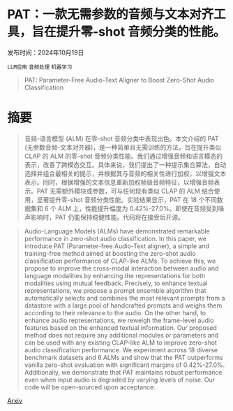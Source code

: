 # PAT：一款无需参数的音频与文本对齐工具，旨在提升零-shot 音频分类的性能。

发布时间：2024年10月19日

`LLM应用` `音频处理` `机器学习`

> PAT: Parameter-Free Audio-Text Aligner to Boost Zero-Shot Audio Classification

# 摘要

> 音频-语言模型 (ALM) 在零-shot 音频分类中表现出色。本文介绍的 PAT (无参数音频-文本对齐器)，是一种简单且无需训练的方法，旨在提升类似 CLAP 的 ALM 的零-shot 音频分类性能。我们通过增强音频和语言模态的表示，改善了跨模态交互。具体来说，我们提出了一种提示集合算法，自动选择并组合最相关的提示，并根据其与音频的相关性进行加权，以增强文本表示。同时，根据增强的文本信息重新加权帧级音频特征，以增强音频表示。PAT 无需额外模块或参数，可与任何现有类似 CLAP 的 ALM 结合使用，显著提升零-shot 音频分类性能。实验结果显示，PAT 在 18 个不同数据集和 6 个 ALM 上，性能提升幅度为 0.42%-27.0%。即使在音频受到噪声影响时，PAT 仍能保持稳健性能。代码将在接受后开源。

> Audio-Language Models (ALMs) have demonstrated remarkable performance in zero-shot audio classification. In this paper, we introduce PAT (Parameter-free Audio-Text aligner), a simple and training-free method aimed at boosting the zero-shot audio classification performance of CLAP-like ALMs. To achieve this, we propose to improve the cross-modal interaction between audio and language modalities by enhancing the representations for both modalities using mutual feedback. Precisely, to enhance textual representations, we propose a prompt ensemble algorithm that automatically selects and combines the most relevant prompts from a datastore with a large pool of handcrafted prompts and weighs them according to their relevance to the audio. On the other hand, to enhance audio representations, we reweigh the frame-level audio features based on the enhanced textual information. Our proposed method does not require any additional modules or parameters and can be used with any existing CLAP-like ALM to improve zero-shot audio classification performance. We experiment across 18 diverse benchmark datasets and 6 ALMs and show that the PAT outperforms vanilla zero-shot evaluation with significant margins of 0.42%-27.0%. Additionally, we demonstrate that PAT maintains robust performance even when input audio is degraded by varying levels of noise. Our code will be open-sourced upon acceptance.

[Arxiv](https://arxiv.org/abs/2410.15062)